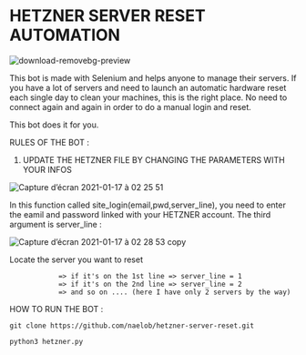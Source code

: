 # HETZNER SERVER RESET AUTOMATION

![download-removebg-preview](https://user-images.githubusercontent.com/39710677/104828506-61788c80-586a-11eb-8ffd-a68bf7d3db00.png)

This bot is made with Selenium and helps anyone to manage their servers.
If you have a lot of servers and need to launch an automatic hardware reset each single day to clean your machines, this is the right place.
No need to connect again and again in order to do a manual login and reset.

This bot does it for you.

RULES OF THE BOT :

1. UPDATE THE HETZNER FILE BY CHANGING THE PARAMETERS WITH YOUR INFOS

![Capture d’écran 2021-01-17 à 02 25 51](https://user-images.githubusercontent.com/39710677/104828583-435f5c00-586b-11eb-8b96-d9fd6665c2af.png)

In this function called site_login(email,pwd,server_line), you need to enter the eamil and password linked with your HETZNER account.
The third argument is server_line : 

![Capture d’écran 2021-01-17 à 02 28 53 copy](https://user-images.githubusercontent.com/39710677/104828665-29724900-586c-11eb-8727-f4c27c3c7883.png)

Locate the server you want to reset 

                => if it's on the 1st line => server_line = 1
                => if it's on the 2nd line => server_line = 2
                => and so on .... (here I have only 2 servers by the way)



HOW TO RUN THE BOT : 

```
git clone https://github.com/naelob/hetzner-server-reset.git

python3 hetzner.py

```
